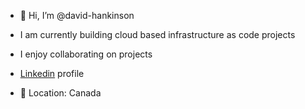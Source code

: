 - 👋 Hi, I’m @david-hankinson

- I am currently building cloud based infrastructure as code projects
  
- I enjoy collaborating on projects
  
- [Linkedin](https://www.linkedin.com/in/david-mh-6a6a38199/) profile
  
- 📍 Location: Canada

<!---
david-hankinson/david-hankinson is a ✨ special ✨ repository because its `README.md` (this file) appears on your GitHub profile.
You can click the Preview link to take a look at your changes.
--->

<!---
david-hankinson/david-hankinson is a ✨ special ✨ repository because its `README.md` (this file) appears on your GitHub profile.
You can click the Preview link to take a look at your changes.
--->
